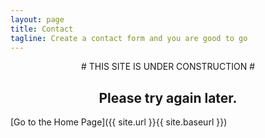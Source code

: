 ```yaml
---
layout: page
title: Contact
tagline: Create a contact form and you are good to go
---
```


<center>
# THIS SITE IS UNDER CONSTRUCTION #

## Please try again later.
</center>

[Go to the Home Page]({{ site.url }}{{ site.baseurl }})
